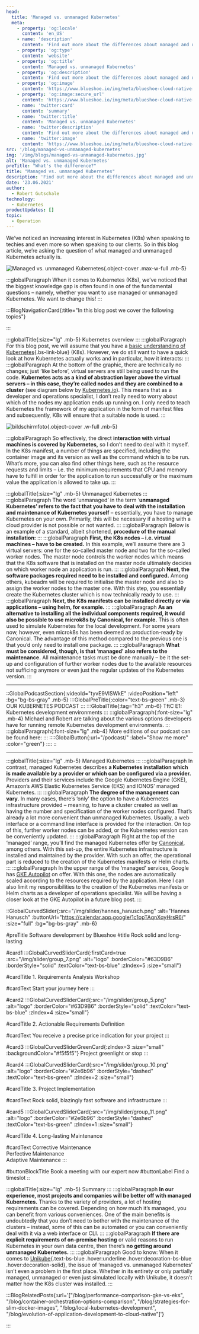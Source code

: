 ```yaml
---
head:
  title: 'Managed vs. unmanaged Kubernetes'
  meta:
    - property: 'og:locale'
      content: 'en_US'
    - name: 'description'
      content: 'Find out more about the differences about managed and unmanaged Kubernetes. ✔ Development Infrastructure ✔ On-premise vs. Cloud Hosting ✔ Kubernetes'
    - property: 'og:type'
      content: 'website'
    - property: 'og:title'
      content: 'Managed vs. unmanaged Kubernetes'
    - property: 'og:description'
      content: 'Find out more about the differences about managed and unmanaged Kubernetes. ✔ Development Infrastructure ✔ On-premise vs. Cloud Hosting ✔ Kubernetes'
    - property: 'og:image'
      content: 'https://www.blueshoe.io/img/meta/blueshoe-cloud-native-devlopment.png'
    - property: 'og:image:secure_url'
      content: 'https://www.blueshoe.io/img/meta/blueshoe-cloud-native-devlopment.png'
    - name: 'twitter:card'
      content: 'summary'
    - name: 'twitter:title'
      content: 'Managed vs. unmanaged Kubernetes'
    - name: 'twitter:description'
      content: 'Find out more about the differences about managed and unmanaged Kubernetes. ✔ Development Infrastructure ✔ On-premise vs. Cloud Hosting ✔ Kubernetes'
    - name: 'twitter:image'
      content: 'https://www.blueshoe.io/img/meta/blueshoe-cloud-native-devlopment.png'
src: '/blog/managed-vs-unmanaged-kubernetes'
img: '/img/blogs/managed-vs-unmanaged-kubernetes.jpg'
alt: 'Managed vs. unmanaged Kubernetes'
preTitle: "What's the difference?"
title: "Managed vs. unmanaged Kubernetes"
description: 'Find out more about the differences about managed and unmanaged Kubernetes. ✔ Development Infrastructure ✔ On-premise vs. Cloud Hosting ✔ Kubernetes'
date: '23.06.2021'
author:
  - Robert Gutschale
technology:
  - Kubernetes
productUpdates: []
topic:
  - Operation
---
```

We’ve noticed an increasing interest in Kubernetes (K8s) when speaking to techies and even more so when speaking to our clients. So in this blog article, we’re asking the question of what managed and unmanaged Kubernetes actually is.
<!--more-->

![Managed vs. unmanaged Kubernetes](/img/blogs/managed-vs-unmanaged-kubernetes.jpg){.object-cover .max-w-full .mb-5}

:::globalParagraph
When it comes to Kubernetes (K8s), we’ve noticed that the biggest knowledge gap is often found in one of the fundamental questions – namely, whether you want to use managed or unmanaged Kubernetes. We want to change this!
:::

:::BlogNavigationCard{:title="In this blog post we cover the following topics"}

:::

:::globalTitle{:size="lg" .mb-5}
Kubernetes overview
:::
:::globalParagraph
For this blog post, we will assume that you have a [basic understanding of Kubernetes](/blog/local-kubernetes-development/){.bs-link-blue} (K8s). However, we do still want to have a quick look at how Kubernetes actually works and in particular, how it interacts:
:::
:::globalParagraph
At the bottom of the graphic, there are technically no changes; just ‘like before’, virtual servers are still being used to run the code. **Kubernetes acts as a kind of abstraction layer above the virtual servers – in this case, they’re called nodes and they are combined to a cluster** (see diagram below by <a href="https://kubernetes.io/docs/concepts/overview/" class="text-bs-blue hover:underline hover:decoration-bs-blue hover:decoration-solid" target="_blank">Kubernetes.io</a>). This means that as a developer and operations specialist, I don’t really need to worry about which of the nodes my application ends up running on. I only need to teach Kubernetes the framework of my application in the form of manifest files and subsequently, K8s will ensure that a suitable node is used.
:::

![bildschirmfoto](/img/blogs/bildschirmfoto_1.jpg){.object-cover .w-full .mb-5}

:::globalParagraph
So effectively, the direct **interaction with virtual machines is covered by Kubernetes,** so I don’t need to deal with it myself. In the K8s manifest, a number of things are specified, including the container image and its version as well as the command which is to be run. What’s more, you can also find other things here, such as the resource requests and limits – i.e. the minimum requirements that CPU and memory have to fulfill in order for the application to run successfully or the maximum value the application is allowed to take up.
:::

:::globalTitle{:size="lg" .mb-5}
Unmanaged Kubernetes
:::
:::globalParagraph
The word ‘unmanaged’ in the term ‘**unmanaged Kubernetes’ refers to the fact that you have to deal with the installation and maintenance of Kubernetes yourself** – essentially, you have to manage Kubernetes on your own. Primarily, this will be necessary if a hosting with a cloud provider is not possible or not wanted.
:::
:::globalParagraph
Below is an example of a standard, albeit shortened, **procedure of the manual installation:**
:::
:::globalParagraph
**First, the K8s nodes – i.e. virtual machines – have to be created.** In this example, we’ll assume there are 3 virtual servers: one for the so-called master node and two for the so-called worker nodes. The master node controls the worker nodes which means that the K8s software that is installed on the master node ultimately decides on which worker node an application is run.
:::
:::globalParagraph
**Next, the software packages required need to be installed and configured.** Among others, kubeadm will be required to initialise the master node and also to assign the worker nodes to the master one. With this step, you essentially create the Kubernetes cluster which is now technically ready to use.
:::
:::globalParagraph
**Next, the K8s manifests can be installed directly or via applications – using helm, for example.**
:::
:::globalParagraph
**As an alternative to installing all the individual components required, it would also be possible to use microk8s by Canonical, for example.** This is often used to simulate Kubernetes for the local development. For some years now, however, even microk8s has been deemed as production-ready by Canonical. The advantage of this method compared to the previous one is that you’d only need to install one package.
:::
:::globalParagraph
**What must be considered, though, is that ‘managed’ also refers to the maintenance.** All maintenance tasks must be done manually – be it the set-up and configuration of further worker nodes due to the available resources not sufficing anymore or even just the regular updates of the Kubernetes version.
:::

<hr class='mb-8'>

::GlobalPodcastSection{:videoId="tyvE9VlSWkE" :videoPosition="left" :bg="bg-bs-gray" .mb-5}
:::GlobalPreTitle{:color="text-bs-green" .mb-3}
OUR KUBERNETES PODCAST
:::
:::GlobalTitle{:tag="h3" .mb-6}
TftC E1: Kubernetes development environments
:::
:::globalParagraph{:font-size="lg" .mb-4}
Michael and Robert are talking about the various options developers have for running remote Kubernetes development environments.
:::
:::globalParagraph{:font-size="lg" .mb-4}
More editions of our podcast can be found here:
:::
::::GlobalButton{:url="/podcast/" :label="Show me more" :color="green"}
::::
::

<hr class='mb-8'>

:::globalTitle{:size="lg" .mb-5}
Managed Kubernetes
:::
:::globalParagraph
In contrast, managed Kubernetes describes **a Kubernetes installation which is made available by a provider or which can be configured via a provider.** Providers and their services include the Google Kubernetes Engine (GKE), Amazon’s AWS Elastic Kubernetes Service (EKS) and IONOS’ managed Kubernetes.
:::
:::globalParagraph
**The degree of the management can vary.** In many cases, there’s ‘only’ the option to have a Kubernetes infrastructure provided – meaning, to have a cluster created as well as having the number and specification of the worker nodes configured. That’s already a lot more convenient than unmanaged Kubernetes. Usually, a web interface or a command line interface is provided for the interaction. On top of this, further worker nodes can be added, or the Kubernetes version can be conveniently updated.
:::
:::globalParagraph
Right at the top of the ‘managed’ range, you’ll find the managed Kubernetes offer by <a href="https://ubuntu.com/kubernetes/managed" class="text-bs-blue hover:underline hover:decoration-bs-blue hover:decoration-solid" target="_blank">Canonical</a>, among others. With this set-up, the entire Kubernetes infrastructure is installed and maintained by the provider. With such an offer, the operational part is reduced to the creation of the Kubernetes manifests or Helm charts.
:::
:::globalParagraph
In the upper range of the ‘managed’ services, Google has <a href="https://cloud.google.com/blog/products/containers-kubernetes/introducing-gke-autopilot" class="text-bs-blue hover:underline hover:decoration-bs-blue hover:decoration-solid" target="_blank">GKE Autopilot</a> on offer. With this one, the nodes are automatically scaled according to the resources required by the application. Here I can also limit my responsibilities to the creation of the Kubernetes manifests or Helm charts as a developer of operations specialist. We will be having a closer look at the GKE Autopilot in a future blog post.
:::

::GlobalCurvedSlider{:src="/img/slider/hannes_hanusch.png" :alt="Hannes Hanusch" :buttonUrl="https://calendar.app.google/1c1opTAqnXqyHrsR6/" :size="full" :bg="bg-bs-gray" .mb-6}

#preTitle
Software development by Blueshoe
#title
Rock solid and long-lasting

#card1
:::GlobalCurvedSliderCard{:firstCard=true :src="/img/slider/group_7.png" :alt="logo" :borderColor="#63D9B6" :borderStyle="solid" :textColor="text-bs-blue" :zIndex=5 :size="small"}

#cardTitle
<span>1.</span> Requirements Analysis Workshop

#cardText
Start your journey here
:::

#card2
:::GlobalCurvedSliderCard{:src="/img/slider/group_5.png" :alt="logo" :borderColor="#63D9B6" :borderStyle="solid" :textColor="text-bs-blue" :zIndex=4 :size="small"}

#cardTitle
<span>2.</span> Actionable Requirements Definition

#cardText
You receive a precise price indication for your project
:::

#card3
:::GlobalCurvedSliderGreenCard{:zIndex=3 :size="small" :backgroundColor="#f5f5f5"}
Project greenlight or stop
:::

#card4
:::GlobalCurvedSliderCard{:src="/img/slider/group_10.png" :alt="logo" :borderColor="#2e6b96" :borderStyle="dashed" :textColor="text-bs-green" :zIndex=2 :size="small"}

#cardTitle
<span>3.</span> Project Implementation

#cardText
Rock solid, blazingly fast software and infrastructure
:::

#card5
:::GlobalCurvedSliderCard{:src="/img/slider/group_11.png" :alt="logo" :borderColor="#2e6b96" :borderStyle="dashed" :textColor="text-bs-green" :zIndex=1 :size="small"}

#cardTitle
<span>4.</span> Long-lasting Maintenance

#cardText
Corrective Maintenance </br> Perfective Maintenance </br> Adaptive Maintenance
:::

#buttonBlockTitle
Book a meeting with our expert now
#buttonLabel
Find a timeslot
::

:::globalTitle{:size="lg" .mb-5}
Summary
:::
:::globalParagraph
**In our experience, most projects and companies will be better off with managed Kubernetes.** Thanks to the variety of providers, a lot of hosting requirements can be covered. Depending on how much it’s managed, you can benefit from various conveniences. One of the main benefits is undoubtedly that you don’t need to bother with the maintenance of the clusters – instead, some of this can be automated or you can conveniently deal with it via a web interface or CLI.
:::
:::globalParagraph
**If there are explicit requirements of on-premise hosting** or valid reasons to run Kubernetes in your own data centre, then there’s **no getting around unmanaged Kubernetes.**
:::
:::globalParagraph
Good to know: When it comes to [Unikube](/products){.text-bs-blue .hover:underline .hover:decoration-bs-blue .hover:decoration-solid}, the issue of ‘managed vs. unmanaged Kubernetes’ isn’t even a problem in the first place. Whether in its entirety or only partially managed, unmanaged or even just simulated locally with Unikube, it doesn’t matter how the K8s cluster was installed.
:::





:::BlogRelatedPosts{:url='["/blog/performance-comparison-gke-vs-eks", "/blog/container-orchestration-options-comparison", "/blog/strategies-for-slim-docker-images", "/blog/local-kubernetes-development", "/blog/evolution-of-application-development-to-cloud-native"]'}

:::
